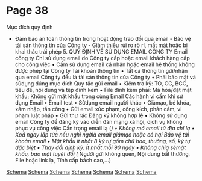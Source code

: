 # Page 38

 Mục đích quy định 
 - Đảm bảo an toàn thông tin trong hoạt động trao đổi qua email  - Bảo vệ tài sản thông tin của Công ty - Giảm thiểu rủi ro rò rỉ, mất mát hoặc bị khai thác trái phép 5. QUY ĐỊNH VỀ SỬ DỤNG EMAIL CÔNG TY Email công ty  Chỉ sử dụng  email do  Công ty cấp  hoặc email  khách hàng  cấp cho công  việc 
• Cấm sử dụng  email cá  nhân hoặc  email hệ  thống không  được phép tại  Công ty  Tài khoản  thông tin 
• Tất cả thông  tin gửi/nhận  qua email  Công ty đều  là tài sản  thông tin của  Công ty 
• Phải bảo mật  và sửdụng  đúng mục  đích  Quy tắc gửi  email 
• Kiểm tra kỹ:  TO, CC,  BCC, tiêu đề,  nội dung và  tệp đính kèm 
• File đính  kèm phải:  Mã hóa/đặt  mật khẩu;  Không gửi  mật khẩu  trong cùng  Email  Các hành vi  cấm khi sử  dụng Email 
• Email test 
• Sửdụng  email người  khác 
• Giảmạo, bẻ  khóa, xâm  nhập, tấn  công 
• Gửi email  xúc phạm,  công kích,  phản cảm, vi  phạm luật  pháp 
• Gửi thư rác  Đăng ký không  hợp lệ 
• Không sử  dụng email  Công ty để  đăng ký vào  diễn đàn  mạng xã hội,  dịch vụ  không phục  vụ công việc  Cẩn trọng  email lạ (*) 
• Không mở  email từ địa  chỉ lạ 
• Xoá ngay lập  tức nếu nghi  ngờlà email  giảmạo hoặc  có hại  Bảo vệ tài  khoản email 
• Mật khẩu ít  nhất 8 ký tự  gồm chữ hoa,  thường, số,  ký tự đặc biệt 
• Thay đổi  định kỳ: Ít  nhất mỗi 90  ngày 
• Không chia  sẻmật khẩu,  bảo mật tuyệt  đối 
 (* Người gửi không quen, Nội dung bất thường, File hoặc link lạ,  Tính cấp bách cao,...) 

[Schema](page_38_img_0.png)
[Schema](page_38_img_1.png)
[Schema](page_38_img_2.png)
[Schema](page_38_img_3.png)
[Schema](page_38_img_4.png)
[Schema](page_38_img_5.png)
[Schema](page_38_img_6.png)
